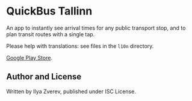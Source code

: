 # QuickBus Tallinn

An app to instantly see arrival times for any public transport stop,
and to plan transit routes with a single tap.

Please help with translations: see files in the `l10n` directory.

[Google Play Store](https://play.google.com/store/apps/details?id=info.zverev.ilya.quick_bus).

## Author and License

Written by Ilya Zverev, published under ISC License.